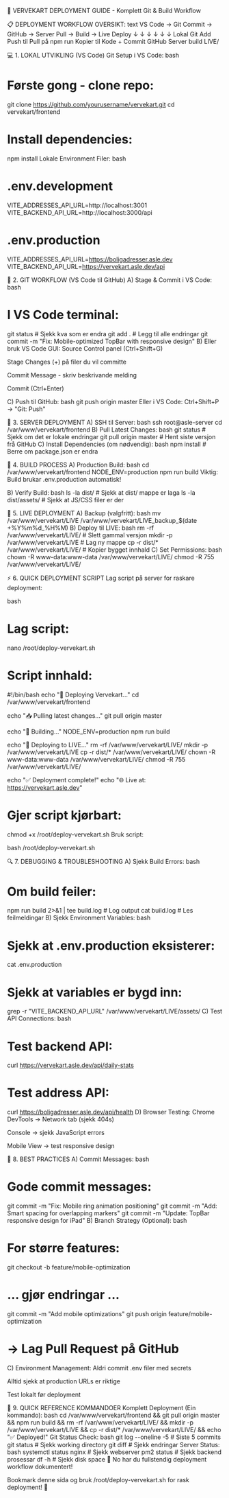 🎯 VERVEKART DEPLOYMENT GUIDE - Komplett Git & Build Workflow

📋 DEPLOYMENT WORKFLOW OVERSIKT:
text
VS Code → Git Commit → GitHub → Server Pull → Build → Live Deploy
   ↓           ↓          ↓          ↓         ↓         ↓
 Lokal    Git Add    Push til   Pull på   npm run   Kopier til
  Kode   + Commit     GitHub     Server     build      LIVE/


💻 1. LOKAL UTVIKLING (VS Code)
Git Setup i VS Code:
bash
# Første gong - clone repo:
git clone https://github.com/yourusername/vervekart.git
cd vervekart/frontend

# Install dependencies:
npm install
Lokale Environment Filer:
bash
# .env.development
VITE_ADDRESSES_API_URL=http://localhost:3001
VITE_BACKEND_API_URL=http://localhost:3000/api

# .env.production 
VITE_ADDRESSES_API_URL=https://boligadresser.asle.dev
VITE_BACKEND_API_URL=https://vervekart.asle.dev/api


🔄 2. GIT WORKFLOW (VS Code til GitHub)
A) Stage & Commit i VS Code:
bash
# I VS Code terminal:
git status                    # Sjekk kva som er endra
git add .                     # Legg til alle endringar
git commit -m "Fix: Mobile-optimized TopBar with responsive design"
B) Eller bruk VS Code GUI:
Source Control panel (Ctrl+Shift+G)

Stage Changes (+) på filer du vil committe

Commit Message - skriv beskrivande melding

Commit (Ctrl+Enter)

C) Push til GitHub:
bash
git push origin master
Eller i VS Code: Ctrl+Shift+P → "Git: Push"


🚀 3. SERVER DEPLOYMENT
A) SSH til Server:
bash
ssh root@asle-server
cd /var/www/vervekart/frontend
B) Pull Latest Changes:
bash
git status                    # Sjekk om det er lokale endringar
git pull origin master       # Hent siste versjon frå GitHub
C) Install Dependencies (om nødvendig):
bash
npm install                   # Berre om package.json er endra


🔨 4. BUILD PROCESS
A) Production Build:
bash
cd /var/www/vervekart/frontend
NODE_ENV=production npm run build
Viktig: Build brukar .env.production automatisk!

B) Verify Build:
bash
ls -la dist/                  # Sjekk at dist/ mappe er laga
ls -la dist/assets/           # Sjekk at JS/CSS filer er der


📁 5. LIVE DEPLOYMENT
A) Backup (valgfritt):
bash
mv /var/www/vervekart/LIVE /var/www/vervekart/LIVE_backup_$(date +%Y%m%d_%H%M)
B) Deploy til LIVE:
bash
rm -rf /var/www/vervekart/LIVE/                    # Slett gammal versjon
mkdir -p /var/www/vervekart/LIVE                   # Lag ny mappe
cp -r dist/* /var/www/vervekart/LIVE/              # Kopier bygget innhald
C) Set Permissions:
bash
chown -R www-data:www-data /var/www/vervekart/LIVE/
chmod -R 755 /var/www/vervekart/LIVE/


⚡ 6. QUICK DEPLOYMENT SCRIPT
Lag script på server for raskare deployment:

bash
# Lag script:
nano /root/deploy-vervekart.sh

# Script innhald:
#!/bin/bash
echo "🚀 Deploying Vervekart..."
cd /var/www/vervekart/frontend

echo "📥 Pulling latest changes..."
git pull origin master

echo "🔨 Building..."
NODE_ENV=production npm run build

echo "📁 Deploying to LIVE..."
rm -rf /var/www/vervekart/LIVE/
mkdir -p /var/www/vervekart/LIVE
cp -r dist/* /var/www/vervekart/LIVE/
chown -R www-data:www-data /var/www/vervekart/LIVE/
chmod -R 755 /var/www/vervekart/LIVE/

echo "✅ Deployment complete!"
echo "🌐 Live at: https://vervekart.asle.dev"

# Gjer script kjørbart:
chmod +x /root/deploy-vervekart.sh
Bruk script:

bash
/root/deploy-vervekart.sh


🔍 7. DEBUGGING & TROUBLESHOOTING
A) Sjekk Build Errors:
bash
# Om build feiler:
npm run build 2>&1 | tee build.log      # Log output
cat build.log                           # Les feilmeldingar
B) Sjekk Environment Variables:
bash
# Sjekk at .env.production eksisterer:
cat .env.production

# Sjekk at variables er bygd inn:
grep -r "VITE_BACKEND_API_URL" /var/www/vervekart/LIVE/assets/
C) Test API Connections:
bash
# Test backend API:
curl https://vervekart.asle.dev/api/daily-stats

# Test address API:
curl https://boligadresser.asle.dev/api/health
D) Browser Testing:
Chrome DevTools → Network tab (sjekk 404s)

Console → sjekk JavaScript errors

Mobile View → test responsive design


📝 8. BEST PRACTICES
A) Commit Messages:
bash
# Gode commit messages:
git commit -m "Fix: Mobile ring animation positioning"
git commit -m "Add: Smart spacing for overlapping markers" 
git commit -m "Update: TopBar responsive design for iPad"
B) Branch Strategy (Optional):
bash
# For større features:
git checkout -b feature/mobile-optimization
# ... gjør endringar ...
git commit -m "Add mobile optimizations"
git push origin feature/mobile-optimization
# → Lag Pull Request på GitHub
C) Environment Management:
Aldri commit .env filer med secrets

Alltid sjekk at production URLs er riktige

Test lokalt før deployment


🎯 9. QUICK REFERENCE KOMMANDOER
Komplett Deployment (Ein kommando):
bash
cd /var/www/vervekart/frontend && git pull origin master && npm run build && rm -rf /var/www/vervekart/LIVE/ && mkdir -p /var/www/vervekart/LIVE && cp -r dist/* /var/www/vervekart/LIVE/ && echo "✅ Deployed!"
Git Status Check:
bash
git log --oneline -5          # Siste 5 commits
git status                    # Sjekk working directory
git diff                      # Sjekk endringar
Server Status:
bash
systemctl status nginx        # Sjekk webserver
pm2 status                    # Sjekk backend prosessar
df -h                         # Sjekk disk space
🎉 No har du fullstendig deployment workflow dokumentert!

Bookmark denne sida og bruk /root/deploy-vervekart.sh for rask deployment! 🚀
